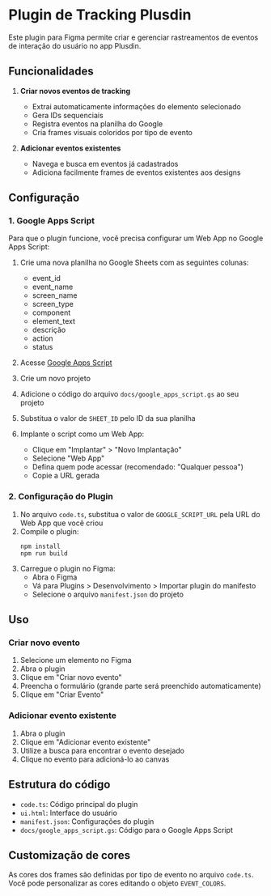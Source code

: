# Plugin de Tracking Plusdin

Este plugin para Figma permite criar e gerenciar rastreamentos de eventos de interação do usuário no app Plusdin. 

## Funcionalidades

1. **Criar novos eventos de tracking**
   - Extrai automaticamente informações do elemento selecionado
   - Gera IDs sequenciais
   - Registra eventos na planilha do Google
   - Cria frames visuais coloridos por tipo de evento

2. **Adicionar eventos existentes**
   - Navega e busca em eventos já cadastrados
   - Adiciona facilmente frames de eventos existentes aos designs

## Configuração

### 1. Google Apps Script

Para que o plugin funcione, você precisa configurar um Web App no Google Apps Script:

1. Crie uma nova planilha no Google Sheets com as seguintes colunas:
   - event_id
   - event_name
   - screen_name
   - screen_type
   - component
   - element_text
   - descrição
   - action
   - status

2. Acesse [Google Apps Script](https://script.google.com)
3. Crie um novo projeto
4. Adicione o código do arquivo `docs/google_apps_script.gs` ao seu projeto
5. Substitua o valor de `SHEET_ID` pelo ID da sua planilha
6. Implante o script como um Web App:
   - Clique em "Implantar" > "Novo Implantação"
   - Selecione "Web App"
   - Defina quem pode acessar (recomendado: "Qualquer pessoa")
   - Copie a URL gerada

### 2. Configuração do Plugin

1. No arquivo `code.ts`, substitua o valor de `GOOGLE_SCRIPT_URL` pela URL do Web App que você criou
2. Compile o plugin:
   ```
   npm install
   npm run build
   ```
3. Carregue o plugin no Figma:
   - Abra o Figma
   - Vá para Plugins > Desenvolvimento > Importar plugin do manifesto
   - Selecione o arquivo `manifest.json` do projeto

## Uso

### Criar novo evento

1. Selecione um elemento no Figma
2. Abra o plugin
3. Clique em "Criar novo evento"
4. Preencha o formulário (grande parte será preenchido automaticamente)
5. Clique em "Criar Evento"

### Adicionar evento existente

1. Abra o plugin
2. Clique em "Adicionar evento existente"
3. Utilize a busca para encontrar o evento desejado
4. Clique no evento para adicioná-lo ao canvas

## Estrutura do código

- `code.ts`: Código principal do plugin
- `ui.html`: Interface do usuário
- `manifest.json`: Configurações do plugin
- `docs/google_apps_script.gs`: Código para o Google Apps Script

## Customização de cores

As cores dos frames são definidas por tipo de evento no arquivo `code.ts`. Você pode personalizar as cores editando o objeto `EVENT_COLORS`. 
